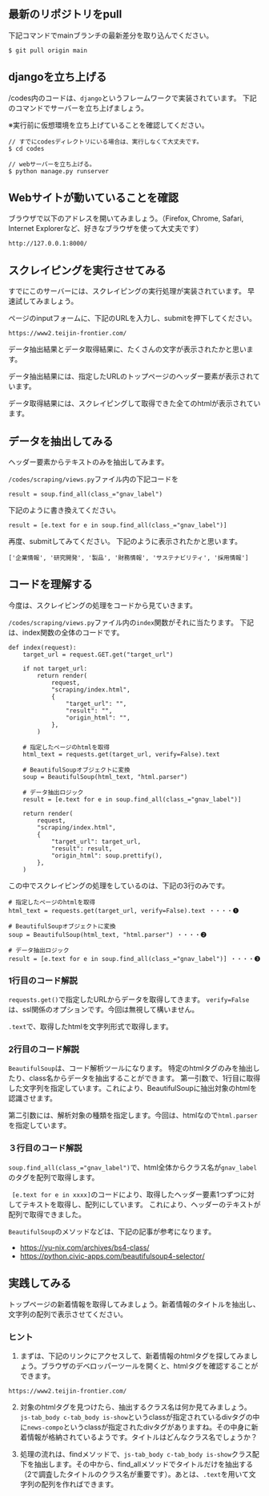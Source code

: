 ## 最新のリポジトリをpull
下記コマンドでmainブランチの最新差分を取り込んでください。
```
$ git pull origin main
```

## djangoを立ち上げる

/codes内のコードは、`django`というフレームワークで実装されています。
下記のコマンドでサーバーを立ち上げましょう。

※実行前に仮想環境を立ち上げていることを確認してください。
```
// すでにcodesディレクトリにいる場合は、実行しなくて大丈夫です。
$ cd codes

// webサーバーを立ち上げる。
$ python manage.py runserver
```

## Webサイトが動いていることを確認
ブラウザで以下のアドレスを開いてみましょう。（Firefox, Chrome, Safari, Internet Explorerなど、好きなブラウザを使って大丈夫です）

```
http://127.0.0.1:8000/
```

## スクレイピングを実行させてみる
すでにこのサーバーには、スクレイピングの実行処理が実装されています。
早速試してみましょう。

ページのinputフォームに、下記のURLを入力し、submitを押下してください。

```
https://www2.teijin-frontier.com/
```

データ抽出結果とデータ取得結果に、たくさんの文字が表示されたかと思います。

データ抽出結果には、指定したURLのトップページのヘッダー要素が表示されています。

データ取得結果には、スクレイピングして取得できた全てのhtmlが表示されています。

## データを抽出してみる
ヘッダー要素からテキストのみを抽出してみます。

`/codes/scraping/views.py`ファイル内の下記コードを
```
result = soup.find_all(class_="gnav_label")
```

下記のように書き換えてください。
```
result = [e.text for e in soup.find_all(class_="gnav_label")]
```

再度、submitしてみてください。
下記のように表示されたかと思います。
```
['企業情報', '研究開発', '製品', '財務情報', 'サステナビリティ', '採用情報']
```

## コードを理解する
今度は、スクレイピングの処理をコードから見ていきます。

`/codes/scraping/views.py`ファイル内の`index`関数がそれに当たります。
下記は、index関数の全体のコードです。
```
def index(request):
    target_url = request.GET.get("target_url")

    if not target_url:
        return render(
            request,
            "scraping/index.html",
            {
                "target_url": "",
                "result": "",
                "origin_html": "",
            },
        )

    # 指定したページのhtmlを取得
    html_text = requests.get(target_url, verify=False).text

    # BeautifulSoupオブジェクトに変換
    soup = BeautifulSoup(html_text, "html.parser")

    # データ抽出ロジック
    result = [e.text for e in soup.find_all(class_="gnav_label")]

    return render(
        request,
        "scraping/index.html",
        {
            "target_url": target_url,
            "result": result,
            "origin_html": soup.prettify(),
        },
    )
```

この中でスクレイピングの処理をしているのは、下記の3行のみです。

```
# 指定したページのhtmlを取得
html_text = requests.get(target_url, verify=False).text ・・・・❶

# BeautifulSoupオブジェクトに変換
soup = BeautifulSoup(html_text, "html.parser") ・・・・❷

# データ抽出ロジック
result = [e.text for e in soup.find_all(class_="gnav_label")] ・・・・❸
```

### 1行目のコード解説

`requests.get()`で指定したURLからデータを取得してきます。
`verify=False`は、ssl関係のオプションです。今回は無視して構いません。

`.text`で、取得したhtmlを文字列形式で取得します。

### 2行目のコード解説

`BeautifulSoup`は、コード解析ツールになります。
特定のhtmlタグのみを抽出したり、class名からデータを抽出することができます。
第一引数で、1行目に取得した文字列を指定しています。これにより、BeautifulSoupに抽出対象のhtmlを認識させます。

第二引数には、解析対象の種類を指定します。今回は、htmlなので`html.parser`を指定しています。

### ３行目のコード解説

`soup.find_all(class_="gnav_label")`で、html全体からクラス名が`gnav_label`のタグを配列で取得します。

` [e.text for e in xxxx]`のコードにより、取得したヘッダー要素1つずつに対してテキストを取得し、配列にしています。
これにより、ヘッダーのテキストが配列で取得できました。

`BeautifulSoup`のメソッドなどは、下記の記事が参考になります。
- https://yu-nix.com/archives/bs4-class/
- https://python.civic-apps.com/beautifulsoup4-selector/


## 実践してみる

トップページの新着情報を取得してみましょう。新着情報のタイトルを抽出し、文字列の配列で表示させてください。

### ヒント
1. まずは、下記のリンクにアクセスして、新着情報のhtmlタグを探してみましょう。ブラウザのデベロッパーツールを開くと、htmlタグを確認することができます。
```
https://www2.teijin-frontier.com/
```

2. 対象のhtmlタグを見つけたら、抽出するクラス名は何か見てみましょう。`js-tab_body c-tab_body is-show`というclassが指定されているdivタグの中に`news-compo`というclassが指定されたdivタグがありますね。その中身に新着情報が格納されているようです。タイトルはどんなクラス名でしょうか？

3. 処理の流れは、findメソッドで、`js-tab_body c-tab_body is-show`クラス配下を抽出します。その中から、find_allメソッドでタイトルだけを抽出する（2で調査したタイトルのクラス名が重要です）。あとは、`.text`を用いて文字列の配列を作ればできます。




